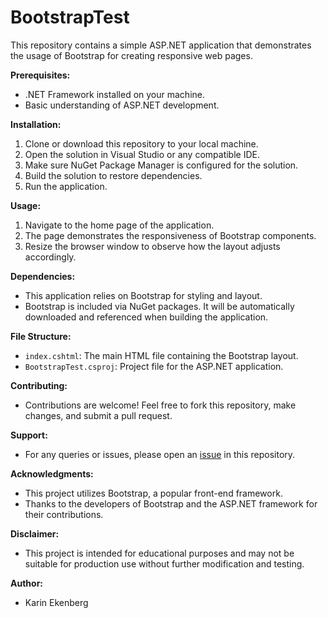 # BootstrapTest

This repository contains a simple ASP.NET application that demonstrates the usage of Bootstrap for creating responsive web pages.

**Prerequisites:**
- .NET Framework installed on your machine.
- Basic understanding of ASP.NET development.

**Installation:**
1. Clone or download this repository to your local machine.
2. Open the solution in Visual Studio or any compatible IDE.
3. Make sure NuGet Package Manager is configured for the solution.
4. Build the solution to restore dependencies.
5. Run the application.

**Usage:**
1. Navigate to the home page of the application.
2. The page demonstrates the responsiveness of Bootstrap components.
3. Resize the browser window to observe how the layout adjusts accordingly.

**Dependencies:**
- This application relies on Bootstrap for styling and layout.
- Bootstrap is included via NuGet packages. It will be automatically downloaded and referenced when building the application.

**File Structure:**
- `index.cshtml`: The main HTML file containing the Bootstrap layout.
- `BootstrapTest.csproj`: Project file for the ASP.NET application.

**Contributing:**
- Contributions are welcome! Feel free to fork this repository, make changes, and submit a pull request.

**Support:**
- For any queries or issues, please open an [issue](https://github.com/your/repository/issues) in this repository.

**Acknowledgments:**
- This project utilizes Bootstrap, a popular front-end framework.
- Thanks to the developers of Bootstrap and the ASP.NET framework for their contributions.

**Disclaimer:**
- This project is intended for educational purposes and may not be suitable for production use without further modification and testing.

**Author:**
- Karin Ekenberg
